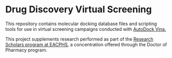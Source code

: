 # Drug Discovery Virtual Screening

This repository contains molecular docking database files and scripting tools for use in virtual screening campaigns conducted with [AutoDock Vina.](https://vina.scripps.edu)

This project supplements research performed as part of the [Research Scholars program at EACPHS](https://cphs.wayne.edu/pharmd/research-scholars.php), a concentration offered through the Doctor of Pharmacy program.

